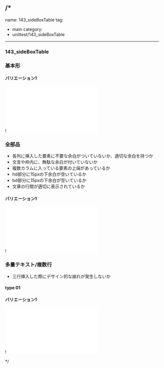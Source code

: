 /*
---
name: 143_sideBoxTable
tag:
  - main
category:
  - unittest/143_sideBoxTable
---

### 143_sideBoxTable
### 基本形

#### バリエーション1

!![143_sideBoxTable_01basic_1.html](./html/143_sideBoxTable/143_sideBoxTable_01basic_1.html)

### 全部品
- 各列に挿入した要素に不要な余白がついていないか、適切な余白を持つか
- 文言や枠内に、無駄な余白が付いていないか
- 複数カラムに入っている要素の上端があっているか
- hd部分に15pxの下余白が空いているか
- bd部分に15pxの下余白が空いているか
- 文章の行間が適切に表示されているか

#### バリエーション1

!![143_sideBoxTable_02all_1.html](./html/143_sideBoxTable/143_sideBoxTable_02all_1.html)

### 多量テキスト/複数行
- 三行挿入した際にデザイン的な崩れが発生しないか

#### type 01
#### バリエーション1

!![143_sideBoxTable_d03manyText_01_1.html](./html/143_sideBoxTable/143_sideBoxTable_d03manyText_01_1.html)

*/
